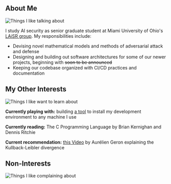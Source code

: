 ## About Me
![Things I like talking about](https://skillicons.dev/icons?i=py,pytorch,arch,neovim,bash,git)

I study AI security as senior graduate student at Miami University of Ohio's [LAiSR group](https://github.com/LAiSR-SK). My responsibilities include:
- Devising novel mathematical models and methods of adversarial attack and defense
- Designing and building out software architectures for some of our newer projects, beginning with ~~soon to be announced~~
- Keeping our codebase organized with CI/CD practices and documentation

## My Other Interests
![Things I like want to learn about](https://skillicons.dev/icons?i=docker,go,c,haskell,zig,nix)

**Currently playing with:** building [a tool](https://github.com/Ezuharad/.dotfiles) to install my development environment to any machine I use

**Currently reading:** The C Programming Language by Brian Kernighan and Dennis Ritchie

**Current recommendation:** [this Video](https://www.youtube.com/watch?v=ErfnhcEV1O8&embeds_referring_euri=https%3A%2F%2Fwww.google.com%2F&source_ve_path=Mjg2NjY) by Aurélien Geron explaining the Kullback-Leibler divergence

## Non-Interests
![Things I like complaining about](https://skillicons.dev/icons?i=js,matlab,windows,azure,aws,googlecloud)
